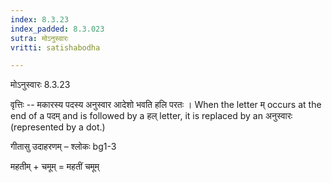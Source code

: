 ```yaml
---
index: 8.3.23
index_padded: 8.3.023
sutra: मोऽनुस्वारः
vritti: satishabodha

---
```

 मोऽनुस्वारः 8.3.23 


वृत्तिः -- मकारस्य पदस्य अनुस्वार आदेशो भवति हलि परतः । When the letter म् occurs at the end of a पदम् and is followed by a हल् letter, it is replaced by an अनुस्वारः (represented by a dot.) 


गीतासु उदाहरणम् – श्लोकः bg1-3 


महतीम् + चमूम् = महतीं चमूम् 